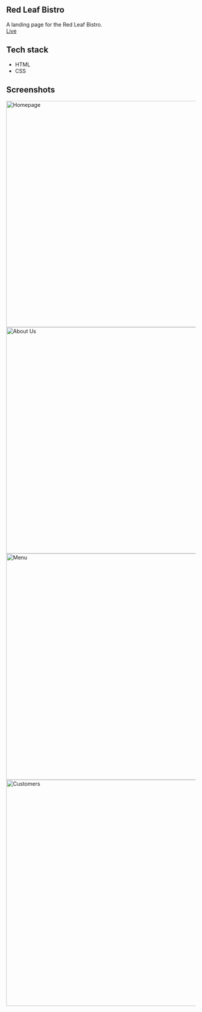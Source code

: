 ## Red Leaf Bistro
A landing page for the Red Leaf Bistro.
<br /> [Live](https://dmc09.github.io/RedLeafBistro/)

## Tech stack
* HTML
* CSS




## Screenshots

<img src="https://github.com/DMC09/RedLeafBistro/blob/master/images/Screenshot_1.png" alt="Homepage" width="600"/>
<img src="https://github.com/DMC09/RedLeafBistro/blob/master/images/Screenshot_2.png" alt="About Us" width="600"/>
<img src="https://github.com/DMC09/RedLeafBistro/blob/master/images/Screenshot_3.png" alt="Menu" width="600"/>
<img src="https://github.com/DMC09/RedLeafBistro/blob/master/images/Screenshot_4.png" alt="Customers" width="600"/>
